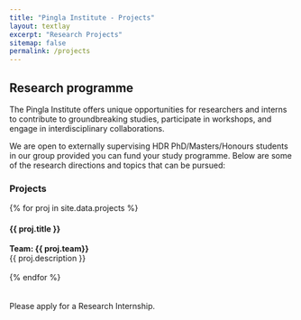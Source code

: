 ```yaml
---
title: "Pingla Institute - Projects"
layout: textlay
excerpt: "Research Projects"
sitemap: false
permalink: /projects
---
```


## Research programme

The Pingla Institute offers unique opportunities for researchers and interns 
to contribute to groundbreaking studies, participate in workshops, and engage 
in interdisciplinary collaborations. 

We are open to externally supervising HDR PhD/Masters/Honours students 
in our group provided you can fund your study programme. 
Below are some of the research directions and topics that can be pursued:

### Projects

{% for proj in site.data.projects %}
  <h4>{{ proj.title }}</h4>
  <b>Team: {{ proj.team}}</b><br/>
  {{ proj.description }} 
  <br/>
  <br/>
{% endfor %} 

<br/>
<br/>
<br/>
Please apply for a Research Internship.
<br/>
<br/>
<br/>
